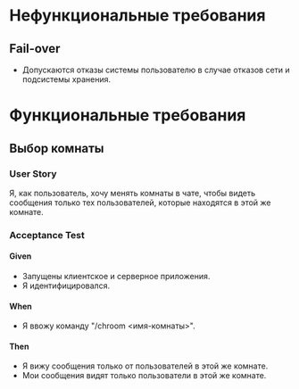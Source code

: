 # Нефункциональные требования
## Fail-over
- Допускаются отказы системы пользователю в случае отказов сети и подсистемы хранения.

# Функциональные требования
## Выбор комнаты
### User Story
Я, как пользователь, хочу менять комнаты в чате, чтобы видеть сообщения только тех пользователей, которые находятся в этой же комнате.
### Acceptance Test
#### Given
- Запущены клиентское и серверное приложения.
- Я идентифицировался.
#### When
- Я ввожу команду "/chroom <имя-комнаты>".
#### Then
- Я вижу сообщения только от пользователей в этой же комнате.
- Мои сообщения видят только пользователи в этой же комнате.